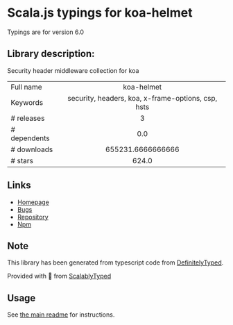 
# Scala.js typings for koa-helmet

Typings are for version 6.0

## Library description:
Security header middleware collection for koa

|                    |                 |
| ------------------ | :-------------: |
| Full name          | koa-helmet |
| Keywords           | security, headers, koa, x-frame-options, csp, hsts |
| # releases         | 3 |
| # dependents       | 0.0 |
| # downloads        | 655231.6666666666 |
| # stars            | 624.0 |

## Links
- [Homepage](https://github.com/venables/koa-helmet#readme)
- [Bugs](https://github.com/venables/koa-helmet/issues)
- [Repository](https://github.com/venables/koa-helmet)
- [Npm](https://www.npmjs.com/package/koa-helmet)
    


## Note
This library has been generated from typescript code from [DefinitelyTyped](https://definitelytyped.org).

Provided with :purple_heart: from [ScalablyTyped](https://github.com/oyvindberg/ScalablyTyped)

## Usage
See [the main readme](../../readme.md) for instructions.


